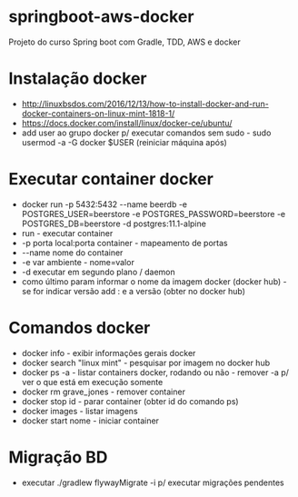 # springboot-aws-docker
Projeto do curso Spring boot com Gradle, TDD, AWS e docker

# Instalação docker
* http://linuxbsdos.com/2016/12/13/how-to-install-docker-and-run-docker-containers-on-linux-mint-1818-1/
* https://docs.docker.com/install/linux/docker-ce/ubuntu/
* add user ao grupo docker p/ executar comandos sem sudo - sudo usermod -a -G docker $USER (reiniciar máquina após)

# Executar container docker
* docker run -p 5432:5432 --name beerdb -e POSTGRES_USER=beerstore -e POSTGRES_PASSWORD=beerstore -e POSTGRES_DB=beerstore -d postgres:11.1-alpine
* run - executar container
* -p porta local:porta container - mapeamento de portas
* --name nome do container
* -e var ambiente - nome=valor
* -d executar em segundo plano / daemon
* como último param informar o nome da imagem docker (docker hub) - se for indicar versão add : e a versão (obter no docker hub)

# Comandos docker
* docker info - exibir informações gerais docker
* docker search "linux mint" - pesquisar por imagem no docker hub
* docker ps -a - listar containers docker, rodando ou não - remover -a p/ ver o que está em execução somente
* docker rm grave_jones - remover container
* docker stop id - parar container (obter id do comando ps)
* docker images - listar imagens
* docker start nome - iniciar container

# Migração BD
* executar ./gradlew flywayMigrate -i p/ executar migrações pendentes
